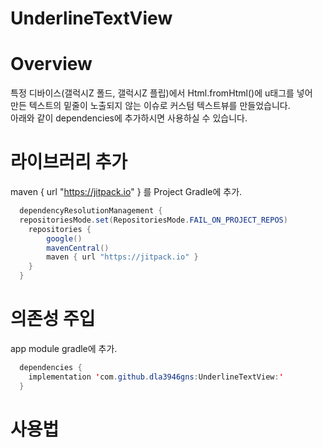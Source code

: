 # UnderlineTextView

# Overview

특정 디바이스(갤럭시Z 폴드, 갤럭시Z 플립)에서 Html.fromHtml()에 u태그를 넣어<br/>
만든 텍스트의 밑줄이 노출되지 않는 이슈로 커스텀 텍스트뷰를 만들었습니다.<br/>
아래와 같이 dependencies에 추가하시면 사용하실 수 있습니다.

# 라이브러리 추가

maven { url "https://jitpack.io" } 를 Project Gradle에 추가.
        
```java
  dependencyResolutionManagement {
  repositoriesMode.set(RepositoriesMode.FAIL_ON_PROJECT_REPOS)
    repositories {
        google()
        mavenCentral()
        maven { url "https://jitpack.io" }
    }
  }
```

# 의존성 주입

app module gradle에 추가.

```java
  dependencies {
    implementation 'com.github.dla3946gns:UnderlineTextView:'
  }
```

# 사용법
